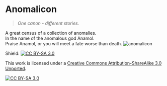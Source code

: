 # Anomalicon
>*One canon - different stories.*

A great census of a collection of anomalies.
<br>In the name of the anomalous god Anamol.
<br>Praise Anamol, or you will meet a fate worse than death.
![anomalicon](https://user-images.githubusercontent.com/50903186/198905259-03932d6a-7440-4c27-92aa-02488e2d13c0.png)

Shield: [![CC BY-SA 3.0][cc-by-sa-shield]][cc-by-sa]

This work is licensed under a
[Creative Commons Attribution-ShareAlike 3.0 Unported][cc-by-sa].

[![CC BY-SA 3.0][cc-by-sa-image]][cc-by-sa]

[cc-by-sa]: https://creativecommons.org/licenses/by-sa/3.0/
[cc-by-sa-image]: https://licensebuttons.net/i/l/by-sa/transparent/99/ff/00/88x31.png
[cc-by-sa-shield]: https://img.shields.io/badge/License-CC%20BY--SA%203.0-green.svg
